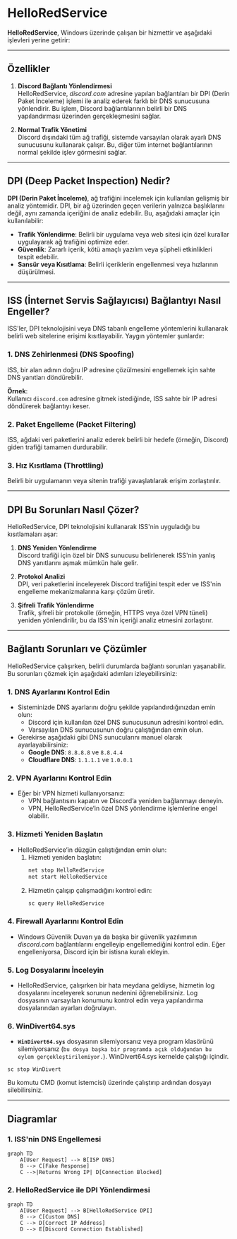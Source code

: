# HelloRedService

**HelloRedService**, Windows üzerinde çalışan bir hizmettir ve aşağıdaki işlevleri yerine getirir:

---

## Özellikler

1. **Discord Bağlantı Yönlendirmesi**  
   HelloRedService, *discord.com* adresine yapılan bağlantıları bir DPI (Derin Paket İnceleme) işlemi ile analiz ederek farklı bir DNS sunucusuna yönlendirir. Bu işlem, Discord bağlantılarının belirli bir DNS yapılandırması üzerinden gerçekleşmesini sağlar.

2. **Normal Trafik Yönetimi**  
   Discord dışındaki tüm ağ trafiği, sistemde varsayılan olarak ayarlı DNS sunucusunu kullanarak çalışır. Bu, diğer tüm internet bağlantılarının normal şekilde işlev görmesini sağlar.

---

## DPI (Deep Packet Inspection) Nedir?

**DPI (Derin Paket İnceleme)**, ağ trafiğini incelemek için kullanılan gelişmiş bir analiz yöntemidir. DPI, bir ağ üzerinden geçen verilerin yalnızca başlıklarını değil, aynı zamanda içeriğini de analiz edebilir. Bu, aşağıdaki amaçlar için kullanılabilir:

- **Trafik Yönlendirme**: Belirli bir uygulama veya web sitesi için özel kurallar uygulayarak ağ trafiğini optimize eder.
- **Güvenlik**: Zararlı içerik, kötü amaçlı yazılım veya şüpheli etkinlikleri tespit edebilir.
- **Sansür veya Kısıtlama**: Belirli içeriklerin engellenmesi veya hızlarının düşürülmesi.

---

## ISS (İnternet Servis Sağlayıcısı) Bağlantıyı Nasıl Engeller?

ISS'ler, DPI teknolojisini veya DNS tabanlı engelleme yöntemlerini kullanarak belirli web sitelerine erişimi kısıtlayabilir. Yaygın yöntemler şunlardır:

### 1. **DNS Zehirlenmesi (DNS Spoofing)**  
ISS, bir alan adının doğru IP adresine çözülmesini engellemek için sahte DNS yanıtları döndürebilir.

**Örnek**:  
Kullanıcı `discord.com` adresine gitmek istediğinde, ISS sahte bir IP adresi döndürerek bağlantıyı keser.

### 2. **Paket Engelleme (Packet Filtering)**  
ISS, ağdaki veri paketlerini analiz ederek belirli bir hedefe (örneğin, Discord) giden trafiği tamamen durdurabilir.

### 3. **Hız Kısıtlama (Throttling)**  
Belirli bir uygulamanın veya sitenin trafiği yavaşlatılarak erişim zorlaştırılır.

---

## DPI Bu Sorunları Nasıl Çözer?

HelloRedService, DPI teknolojisini kullanarak ISS'nin uyguladığı bu kısıtlamaları aşar:

1. **DNS Yeniden Yönlendirme**  
   Discord trafiği için özel bir DNS sunucusu belirlenerek ISS'nin yanlış DNS yanıtlarını aşmak mümkün hale gelir.

2. **Protokol Analizi**  
   DPI, veri paketlerini inceleyerek Discord trafiğini tespit eder ve ISS'nin engelleme mekanizmalarına karşı çözüm üretir.

3. **Şifreli Trafik Yönlendirme**  
   Trafik, şifreli bir protokolle (örneğin, HTTPS veya özel VPN tüneli) yeniden yönlendirilir, bu da ISS'nin içeriği analiz etmesini zorlaştırır.

---

## Bağlantı Sorunları ve Çözümler

HelloRedService çalışırken, belirli durumlarda bağlantı sorunları yaşanabilir. Bu sorunları çözmek için aşağıdaki adımları izleyebilirsiniz:

### 1. **DNS Ayarlarını Kontrol Edin**
   - Sisteminizde DNS ayarlarını doğru şekilde yapılandırdığınızdan emin olun:
     - Discord için kullanılan özel DNS sunucusunun adresini kontrol edin.
     - Varsayılan DNS sunucusunun doğru çalıştığından emin olun.
   - Gerekirse aşağıdaki gibi DNS sunucularını manuel olarak ayarlayabilirsiniz:
     - **Google DNS**: `8.8.8.8` ve `8.8.4.4`
     - **Cloudflare DNS**: `1.1.1.1` ve `1.0.0.1`

### 2. **VPN Ayarlarını Kontrol Edin**
   - Eğer bir VPN hizmeti kullanıyorsanız:
     - VPN bağlantısını kapatın ve Discord’a yeniden bağlanmayı deneyin.
     - VPN, HelloRedService’in özel DNS yönlendirme işlemlerine engel olabilir.

### 3. **Hizmeti Yeniden Başlatın**
   - HelloRedService’in düzgün çalıştığından emin olun:
     1. Hizmeti yeniden başlatın:
        ```bash
        net stop HelloRedService
        net start HelloRedService
        ```
     2. Hizmetin çalışıp çalışmadığını kontrol edin:
        ```bash
        sc query HelloRedService
        ```

### 4. **Firewall Ayarlarını Kontrol Edin**
   - Windows Güvenlik Duvarı ya da başka bir güvenlik yazılımının *discord.com* bağlantılarını engelleyip engellemediğini kontrol edin. Eğer engelleniyorsa, Discord için bir istisna kuralı ekleyin.

### 5. **Log Dosyalarını İnceleyin**
   - HelloRedService, çalışırken bir hata meydana geldiyse, hizmetin log dosyalarını inceleyerek sorunun nedenini öğrenebilirsiniz. Log dosyasının varsayılan konumunu kontrol edin veya yapılandırma dosyalarından ayarları doğrulayın.
### 6. **WinDivert64.sys**
   - **`WinDivert64.sys`** dosyasının silemiyorsanız veya program klasörünü silemiyorsanız (`bu dosya başka bir programda açık olduğundan bu eylem gerçekleştirilemiyor.`). WinDivert64.sys kernelde çalıştığı içindir. 

```
sc stop WinDivert
```
Bu komutu CMD (komut istemcisi) üzerinde çalıştırıp ardından dosyayı silebilirsiniz.


---

## Diagramlar

### 1. ISS'nin DNS Engellemesi
```mermaid
graph TD
    A[User Request] --> B[ISP DNS]
    B --> C[Fake Response]
    C -->|Returns Wrong IP| D[Connection Blocked]
```
### 2. HelloRedService ile DPI Yönlendirmesi

```mermaid
graph TD
    A[User Request] --> B[HelloRedService DPI]
    B --> C[Custom DNS]
    C --> D[Correct IP Address]
    D --> E[Discord Connection Established]
